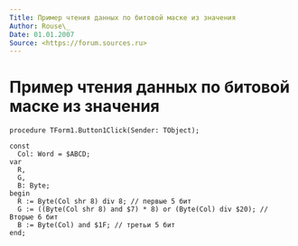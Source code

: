 ```yaml
---
Title: Пример чтения данных по битовой маске из значения
Author: Rouse\_
Date: 01.01.2007
Source: <https://forum.sources.ru>
---
```



Пример чтения данных по битовой маске из значения
=================================================

    procedure TForm1.Button1Click(Sender: TObject);

    const
      Col: Word = $ABCD;
    var
      R,
      G,
      B: Byte;
    begin
      R := Byte(Col shr 8) div 8; // первые 5 бит
      G := ((Byte(Col shr 8) and $7) * 8) or (Byte(Col) div $20); // Вторые 6 бит
      B := Byte(Col) and $1F; // третьи 5 бит
    end;
